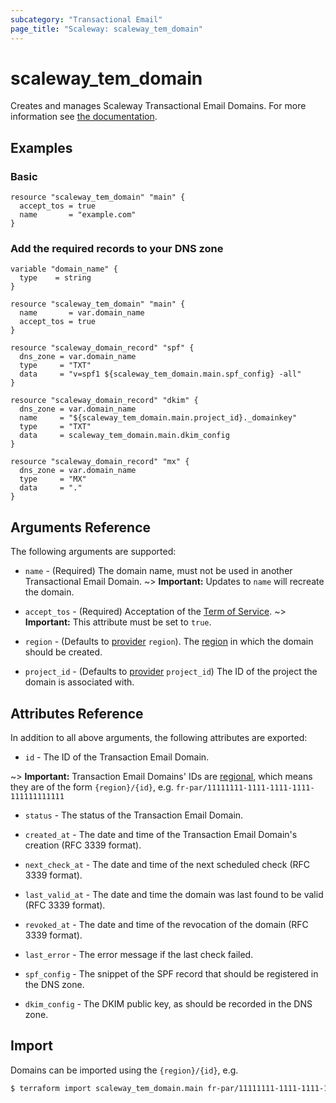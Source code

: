 ```yaml
---
subcategory: "Transactional Email"
page_title: "Scaleway: scaleway_tem_domain"
---
```


# scaleway_tem_domain

Creates and manages Scaleway Transactional Email Domains.
For more information see [the documentation](https://developers.scaleway.com/en/products/transactional_email/api/).

## Examples

### Basic

```hcl
resource "scaleway_tem_domain" "main" {
  accept_tos = true
  name       = "example.com"
}
```

### Add the required records to your DNS zone

```hcl
variable "domain_name" {
  type    = string
}

resource "scaleway_tem_domain" "main" {
  name       = var.domain_name
  accept_tos = true
}

resource "scaleway_domain_record" "spf" {
  dns_zone = var.domain_name
  type     = "TXT"
  data     = "v=spf1 ${scaleway_tem_domain.main.spf_config} -all"
}

resource "scaleway_domain_record" "dkim" {
  dns_zone = var.domain_name
  name     = "${scaleway_tem_domain.main.project_id}._domainkey"
  type     = "TXT"
  data     = scaleway_tem_domain.main.dkim_config
}

resource "scaleway_domain_record" "mx" {
  dns_zone = var.domain_name
  type     = "MX"
  data     = "."
}
```

## Arguments Reference

The following arguments are supported:

- `name` - (Required) The domain name, must not be used in another Transactional Email Domain.
~> **Important:** Updates to `name` will recreate the domain.

- `accept_tos` - (Required) Acceptation of the [Term of Service](https://tem.s3.fr-par.scw.cloud/antispam_policy.pdf).
~> **Important:**  This attribute must be set to `true`.

- `region` - (Defaults to [provider](../index.md#region) `region`). The [region](../guides/regions_and_zones.md#regions) in which the domain should be created.

- `project_id` - (Defaults to [provider](../index.md#project_id) `project_id`) The ID of the project the domain is associated with.

## Attributes Reference

In addition to all above arguments, the following attributes are exported:

- `id` - The ID of the Transaction Email Domain.

~> **Important:** Transaction Email Domains' IDs are [regional](../guides/regions_and_zones.md#resource-ids), which means they are of the form `{region}/{id}`, e.g. `fr-par/11111111-1111-1111-1111-111111111111`

- `status` - The status of the Transaction Email Domain.

- `created_at` - The date and time of the Transaction Email Domain's creation (RFC 3339 format).

- `next_check_at` - The date and time of the next scheduled check (RFC 3339 format).

- `last_valid_at` - The date and time the domain was last found to be valid (RFC 3339 format).

- `revoked_at` - The date and time of the revocation of the domain (RFC 3339 format).

- `last_error` - The error message if the last check failed.

- `spf_config` - The snippet of the SPF record that should be registered in the DNS zone.

- `dkim_config` - The DKIM public key, as should be recorded in the DNS zone.

## Import

Domains can be imported using the `{region}/{id}`, e.g.

```bash
$ terraform import scaleway_tem_domain.main fr-par/11111111-1111-1111-1111-111111111111
```
